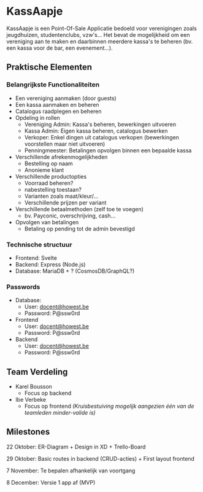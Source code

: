 # KassAapje

KassAapje is een Point-Of-Sale Applicatie bedoeld voor verenigingen zoals jeugdhuizen, studentenclubs, vzw's...
Het bevat de mogelijkheid om een vereniging aan te maken en daarbinnen meerdere kassa's te beheren (bv. een kassa voor de bar, een evenement...).

## Praktische Elementen
### Belangrijkste Functionaliteiten
* Een vereniging aanmaken (door guests)
* Een kassa aanmaken en beheren
* Catalogus raadplegen en beheren
* Opdeling in rollen
  * Vereniging Admin: Kassa's beheren, bewerkingen uitvoeren
  * Kassa Admin: Eigen kassa beheren, catalogus bewerken
  * Verkoper: Enkel dingen uit catalogus verkopen (bewerkingen voorstellen maar niet uitvoeren)
  * Penningmeester: Betalingen opvolgen binnen een bepaalde kassa
* Verschillende afrekenmogelijkheden
  * Bestelling op naam
  * Anonieme klant
* Verschillende productopties
  * Voorraad beheren?
  * nabestelling toestaan?
  * Varianten zoals maat/kleur/...
  * Verschillende prijzen per variant
* Verschillende betaalmethoden (zelf toe te voegen)
  * bv. Payconic, overschrijving, cash...
* Opvolgen van betalingen
  * Betaling op pending tot de admin bevestigd

### Technische structuur
* Frontend: Svelte
* Backend: Express (Node.js)
* Database: MariaDB + ? (CosmosDB/GraphQL?)
### Passwords
* Database: 
  * User: docent@howest.be
  * Password: P@ssw0rd
* Frontend
  * User: docent@howest.be
  * Password: P@ssw0rd
* Backend
  * User: docent@howest.be
  * Password: P@ssw0rd
## Team Verdeling
* Karel Bousson
  * Focus op backend 
* Ibe Verbeke
  * Focus op frontend 
*(Kruisbestuiving mogelijk aangezien één van de teamleden minder-valide is)*

## Milestones
22 Oktober: ER-Diagram + Design in XD + Trello-Board

29 Oktober: Basic routes in backend (CRUD-acties) + First layout frontend

7 November: Te bepalen afhankelijk van voortgang

8 December: Versie 1 app af (MVP)


